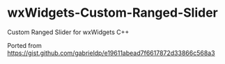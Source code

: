 # wxWidgets-Custom-Ranged-Slider

Custom Ranged Slider for wxWidgets C++ 

Ported from https://gist.github.com/gabrieldp/e19611abead7f6617872d33866c568a3

